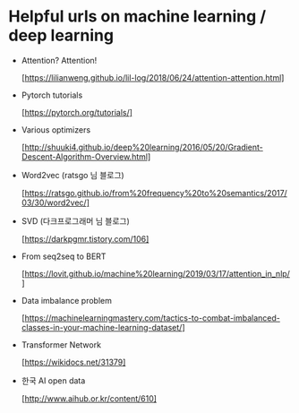 # Helpful urls on machine learning / deep learning

- Attention? Attention!

  [https://lilianweng.github.io/lil-log/2018/06/24/attention-attention.html]

- Pytorch tutorials

  [https://pytorch.org/tutorials/]

- Various optimizers

  [http://shuuki4.github.io/deep%20learning/2016/05/20/Gradient-Descent-Algorithm-Overview.html]

- Word2vec (ratsgo 님 블로그)

  [https://ratsgo.github.io/from%20frequency%20to%20semantics/2017/03/30/word2vec/]

- SVD (다크프로그래머 님 블로그)

  [https://darkpgmr.tistory.com/106]

- From seq2seq to BERT

  [https://lovit.github.io/machine%20learning/2019/03/17/attention_in_nlp/]

- Data imbalance problem

  [https://machinelearningmastery.com/tactics-to-combat-imbalanced-classes-in-your-machine-learning-dataset/]

- Transformer Network

  [https://wikidocs.net/31379]

- 한국 AI open data

  [http://www.aihub.or.kr/content/610]
